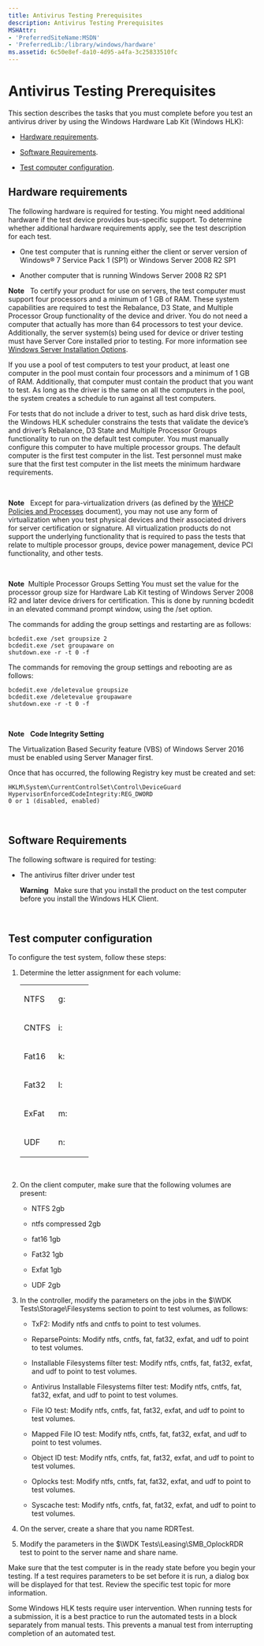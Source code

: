 ```yaml
---
title: Antivirus Testing Prerequisites
description: Antivirus Testing Prerequisites
MSHAttr:
- 'PreferredSiteName:MSDN'
- 'PreferredLib:/library/windows/hardware'
ms.assetid: 6c50e8ef-da10-4d95-a4fa-3c25833510fc
---
```


# Antivirus Testing Prerequisites


This section describes the tasks that you must complete before you test an antivirus driver by using the Windows Hardware Lab Kit (Windows HLK):

-   [Hardware requirements](#bkmk-hardwarerequirements).

-   [Software Requirements](#bkmk-softwarerequirements).

-   [Test computer configuration](#bkmk-configure).

## <span id="BKMK_HardwareRequirements"></span><span id="bkmk_hardwarerequirements"></span><span id="BKMK_HARDWAREREQUIREMENTS"></span>Hardware requirements


The following hardware is required for testing. You might need additional hardware if the test device provides bus-specific support. To determine whether additional hardware requirements apply, see the test description for each test.

-   One test computer that is running either the client or server version of Windows® 7 Service Pack 1 (SP1) or Windows Server 2008 R2 SP1

-   Another computer that is running Windows Server 2008 R2 SP1

**Note**  
To certify your product for use on servers, the test computer must support four processors and a minimum of 1 GB of RAM. These system capabilities are required to test the Rebalance, D3 State, and Multiple Processor Group functionality of the device and driver. You do not need a computer that actually has more than 64 processors to test your device. Additionally, the server system(s) being used for device or driver testing must have Server Core installed prior to testing. For more information see [Windows Server Installation Options](http://go.microsoft.com/fwlink/p/?LinkID=251454).

If you use a pool of test computers to test your product, at least one computer in the pool must contain four processors and a minimum of 1 GB of RAM. Additionally, that computer must contain the product that you want to test. As long as the driver is the same on all the computers in the pool, the system creates a schedule to run against all test computers.

For tests that do not include a driver to test, such as hard disk drive tests, the Windows HLK scheduler constrains the tests that validate the device’s and driver’s Rebalance, D3 State and Multiple Processor Groups functionality to run on the default test computer. You must manually configure this computer to have multiple processor groups. The default computer is the first test computer in the list. Test personnel must make sure that the first test computer in the list meets the minimum hardware requirements.

 

**Note**  
Except for para-virtualization drivers (as defined by the [WHCP Policies and Processes](http://go.microsoft.com/fwlink/p/?LinkID=615222) document), you may not use any form of virtualization when you test physical devices and their associated drivers for server certification or signature. All virtualization products do not support the underlying functionality that is required to pass the tests that relate to multiple processor groups, device power management, device PCI functionality, and other tests.

 

**Note**  Multiple Processor Groups Setting
You must set the value for the processor group size for Hardware Lab Kit testing of Windows Server 2008 R2 and later device drivers for certification. This is done by running bcdedit in an elevated command prompt window, using the /set option.

The commands for adding the group settings and restarting are as follows:

``` syntax
bcdedit.exe /set groupsize 2
bcdedit.exe /set groupaware on
shutdown.exe -r -t 0 -f
```

The commands for removing the group settings and rebooting are as follows:

``` syntax
bcdedit.exe /deletevalue groupsize
bcdedit.exe /deletevalue groupaware
shutdown.exe -r -t 0 -f
```

 

**Note**  
**Code Integrity Setting**

The Virtualization Based Security feature (VBS) of Windows Server 2016 must be enabled using Server Manager first.

Once that has occurred, the following Registry key must be created and set:

``` syntax
HKLM\System\CurrentControlSet\Control\DeviceGuard
HypervisorEnforcedCodeIntegrity:REG_DWORD
0 or 1 (disabled, enabled)
```

 

## <span id="BKMK_SoftwareRequirements"></span><span id="bkmk_softwarerequirements"></span><span id="BKMK_SOFTWAREREQUIREMENTS"></span>Software Requirements


The following software is required for testing:

-   The antivirus filter driver under test

    **Warning**  
    Make sure that you install the product on the test computer before you install the Windows HLK Client.

     

## <span id="BKMK_Configure"></span><span id="bkmk_configure"></span><span id="BKMK_CONFIGURE"></span>Test computer configuration


To configure the test system, follow these steps:

1.  Determine the letter assignment for each volume:

    <table>
    <colgroup>
    <col width="50%" />
    <col width="50%" />
    </colgroup>
    <tbody>
    <tr class="odd">
    <td><p>NTFS</p></td>
    <td><p>g:</p></td>
    </tr>
    <tr class="even">
    <td><p>CNTFS</p></td>
    <td><p>i:</p></td>
    </tr>
    <tr class="odd">
    <td><p>Fat16</p></td>
    <td><p>k:</p></td>
    </tr>
    <tr class="even">
    <td><p>Fat32</p></td>
    <td><p>l:</p></td>
    </tr>
    <tr class="odd">
    <td><p>ExFat</p></td>
    <td><p>m:</p></td>
    </tr>
    <tr class="even">
    <td><p>UDF</p></td>
    <td><p>n:</p></td>
    </tr>
    </tbody>
    </table>

     

2.  On the client computer, make sure that the following volumes are present:

    -   NTFS 2gb

    -   ntfs compressed 2gb

    -   fat16 1gb

    -   Fat32 1gb

    -   Exfat 1gb

    -   UDF 2gb

3.  In the controller, modify the parameters on the jobs in the $\\WDK Tests\\Storage\\Filesystems section to point to test volumes, as follows:

    -   TxF2: Modify ntfs and cntfs to point to test volumes.

    -   ReparsePoints: Modify ntfs, cntfs, fat, fat32, exfat, and udf to point to test volumes.

    -   Installable Filesystems filter test: Modify ntfs, cntfs, fat, fat32, exfat, and udf to point to test volumes.

    -   Antivirus Installable Filesystems filter test: Modify ntfs, cntfs, fat, fat32, exfat, and udf to point to test volumes.

    -   File IO test: Modify ntfs, cntfs, fat, fat32, exfat, and udf to point to test volumes.

    -   Mapped File IO test: Modify ntfs, cntfs, fat, fat32, exfat, and udf to point to test volumes.

    -   Object ID test: Modify ntfs, cntfs, fat, fat32, exfat, and udf to point to test volumes.

    -   Oplocks test: Modify ntfs, cntfs, fat, fat32, exfat, and udf to point to test volumes.

    -   Syscache test: Modify ntfs, cntfs, fat, fat32, exfat, and udf to point to test volumes.

4.  On the server, create a share that you name RDRTest.

5.  Modify the parameters in the $\\WDK Tests\\Leasing\\SMB\_OplockRDR test to point to the server name and share name.

Make sure that the test computer is in the ready state before you begin your testing. If a test requires parameters to be set before it is run, a dialog box will be displayed for that test. Review the specific test topic for more information.

Some Windows HLK tests require user intervention. When running tests for a submission, it is a best practice to run the automated tests in a block separately from manual tests. This prevents a manual test from interrupting completion of an automated test.

 

 






